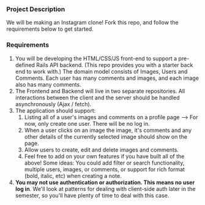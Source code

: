 ### Project Description

We will be making an Instagram clone! Fork this repo, and follow the
requirements below to get started.

### Requirements

1. You will be developing the HTML/CSS/JS front-end to support a pre-defined
   Rails API backend. (This repo provides you with a starter back end to work
   with.) The domain model consists of Images, Users and Comments. Each user has
   many comments and images, and each image also has many comments.
2. The Frontend and Backend will live in two separate repositories. All
   interactions between the client and the server should be handled
   asynchronously (Ajax / fetch).
3. The application should support:
   1. Listing all of a user's images and comments on a profile page --> For now,
      only create one user. There will be no log in.
   2. When a user clicks on an image the image, it's comments and any other
      details of the currently selected image should show on the page.
   3. Allow users to create, edit and delete images and comments.
   4. Feel free to add on your own features if you have built all of the above!
      Some ideas: You could add filter or search functionality, multiple users,
      images, or comments, or support for rich format (bold, italic, etc) when
      creating a note.
4. **You may not use authentication or authorization. This means no user log
   in**. We'll look at patterns for dealing with client-side auth later in the
   semester, so you'll have plenty of time to deal with this case.
